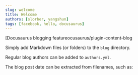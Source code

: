 ```yaml
---
slug: welcome
title: Welcome
authors: [slorber, yangshun]
tags: [facebook, hello, docusaurus]
---
```


[Docusaurus blogging featureocusaurus/plugin-content-blog

Simply add Markdown files (or folders) to the `blog` directory.

Regular blog authors can be added to `authors.yml`.

The blog post date can be extracted from filenames, such as:
